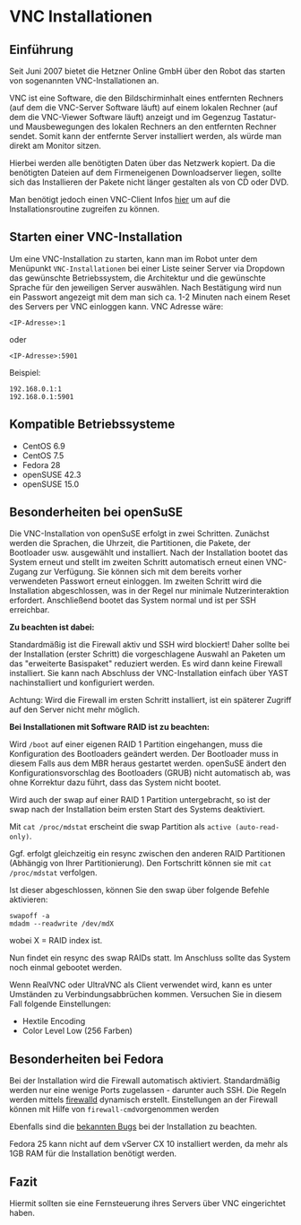 # VNC Installationen
## Einführung
Seit Juni 2007 bietet die Hetzner Online GmbH über den Robot das starten von sogenannten VNC-Installationen an.

VNC ist eine Software, die den Bildschirminhalt eines entfernten Rechners (auf dem die VNC-Server Software läuft) auf einem lokalen Rechner (auf dem die VNC-Viewer Software läuft) anzeigt und im Gegenzug Tastatur- und Mausbewegungen des lokalen Rechners an den entfernten Rechner sendet. Somit kann der entfernte Server installiert werden, als würde man direkt am Monitor sitzen.

Hierbei werden alle benötigten Daten über das Netzwerk kopiert. Da die benötigten Dateien auf dem Firmeneigenen Downloadserver liegen, sollte sich das Installieren der Pakete nicht länger gestalten als von CD oder DVD.

Man benötigt jedoch einen VNC-Client Infos [hier](http://de.wikipedia.org/wiki/Virtual_Network_Computing) um auf die Installationsroutine zugreifen zu können.

## Starten einer VNC-Installation
Um eine VNC-Installation zu starten, kann man im Robot unter dem Menüpunkt `VNC-Installationen` bei einer Liste seiner Server via Dropdown das gewünschte Betriebssystem, die Architektur und die gewünschte Sprache für den jeweiligen Server auswählen. Nach Bestätigung wird nun ein Passwort angezeigt mit dem man sich ca. 1-2 Minuten nach einem Reset des Servers per VNC einloggen kann. VNC Adresse wäre:

`<IP-Adresse>:1`

oder

`<IP-Adresse>:5901`

Beispiel:

```
192.168.0.1:1
192.168.0.1:5901
```

## Kompatible Betriebssysteme
* CentOS 6.9
* CentOS 7.5
* Fedora 28
* openSUSE 42.3
* openSUSE 15.0

## Besonderheiten bei openSuSE
Die VNC-Installation von openSuSE erfolgt in zwei Schritten. Zunächst werden die Sprachen, die Uhrzeit, die Partitionen, die Pakete, der Bootloader usw. ausgewählt und installiert. Nach der Installation bootet das System erneut und stellt im zweiten Schritt automatisch erneut einen VNC-Zugang zur Verfügung. Sie können sich mit dem bereits vorher verwendeten Passwort erneut einloggen. Im zweiten Schritt wird die Installation abgeschlossen, was in der Regel nur minimale Nutzerinteraktion erfordert. Anschließend bootet das System normal und ist per SSH erreichbar.

__Zu beachten ist dabei:__

Standardmäßig ist die Firewall aktiv und SSH wird blockiert! Daher sollte bei der Installation (erster Schritt) die vorgeschlagene Auswahl an Paketen um das "erweiterte Basispaket" reduziert werden. Es wird dann keine Firewall installiert. Sie kann nach Abschluss der VNC-Installation einfach über YAST nachinstalliert und konfiguriert werden.

Achtung: Wird die Firewall im ersten Schritt installiert, ist ein späterer Zugriff auf den Server nicht mehr möglich.

__Bei Installationen mit Software RAID ist zu beachten:__

Wird `/boot` auf einer eigenen RAID 1 Partition eingehangen, muss die Konfiguration des Bootloaders geändert werden. Der Bootloader muss in diesem Falls aus dem MBR heraus gestartet werden. openSuSE ändert den Konfigurationsvorschlag des Bootloaders (GRUB) nicht automatisch ab, was ohne Korrektur dazu führt, dass das System nicht bootet.

Wird auch der swap auf einer RAID 1 Partition untergebracht, so ist der swap nach der Installation beim ersten Start des Systems deaktiviert.

Mit `cat /proc/mdstat` erscheint die swap Partition als `active (auto-read-only)`.

Ggf. erfolgt gleichzeitig ein resync zwischen den anderen RAID Partitionen (Abhängig von Ihrer Partitionierung). Den Fortschritt können sie mit `cat /proc/mdstat` verfolgen.

Ist dieser abgeschlossen, können Sie den swap über folgende Befehle aktivieren:

```
swapoff -a
mdadm --readwrite /dev/mdX
```

wobei X = RAID index ist.

Nun findet ein resync des swap RAIDs statt. Im Anschluss sollte das System noch einmal gebootet werden.

Wenn RealVNC oder UltraVNC als Client verwendet wird, kann es unter Umständen zu Verbindungsabbrüchen kommen. Versuchen Sie in diesem Fall folgende Einstellungen:

* Hextile Encoding
* Color Level Low (256 Farben)

## Besonderheiten bei Fedora
Bei der Installation wird die Firewall automatisch aktiviert. Standardmäßig werden nur eine wenige Ports zugelassen - darunter auch SSH. Die Regeln werden mittels [firewalld](https://fedoraproject.org/wiki/FirewallD) dynamisch erstellt. Einstellungen an der Firewall können mit Hilfe von `firewall-cmd`vorgenommen werden

Ebenfalls sind die [bekannten Bugs](https://fedoraproject.org/wiki/Common_F22_bugs) bei der Installation zu beachten.

Fedora 25 kann nicht auf dem vServer CX 10 installiert werden, da mehr als 1GB RAM für die Installation benötigt werden.

## Fazit

Hiermit sollten sie eine Fernsteuerung ihres Servers über VNC eingerichtet haben.